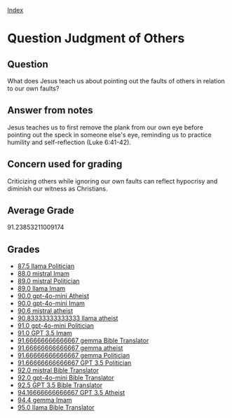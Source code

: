 
[Index](../../index.md)
# Question Judgment of Others
## Question
What does Jesus teach us about pointing out the faults of others in relation to our own faults?

## Answer from notes
Jesus teaches us to first remove the plank from our own eye before pointing out the speck in someone else's eye, reminding us to practice humility and self-reflection (Luke 6:41-42).

## Concern used for grading
Criticizing others while ignoring our own faults can reflect hypocrisy and diminish our witness as Christians.

## Average Grade
91.23853211009174

## Grades
 * [87.5 llama Politician](../answers/llama_Politician/Judgment_of_Others.md)
 * [88.0 mistral Imam](../answers/mistral_Imam/Judgment_of_Others.md)
 * [89.0 mistral Politician](../answers/mistral_Politician/Judgment_of_Others.md)
 * [89.0 llama Imam](../answers/llama_Imam/Judgment_of_Others.md)
 * [90.0 gpt-4o-mini Atheist](../answers/gpt-4o-mini_Atheist/Judgment_of_Others.md)
 * [90.0 gpt-4o-mini Imam](../answers/gpt-4o-mini_Imam/Judgment_of_Others.md)
 * [90.6 mistral atheist](../answers/mistral_atheist/Judgment_of_Others.md)
 * [90.83333333333333 llama atheist](../answers/llama_atheist/Judgment_of_Others.md)
 * [91.0 gpt-4o-mini Politician](../answers/gpt-4o-mini_Politician/Judgment_of_Others.md)
 * [91.0 GPT 3.5 Imam](../answers/GPT_3.5_Imam/Judgment_of_Others.md)
 * [91.66666666666667 gemma Bible Translator](../answers/gemma_Bible_Translator/Judgment_of_Others.md)
 * [91.66666666666667 gemma atheist](../answers/gemma_atheist/Judgment_of_Others.md)
 * [91.66666666666667 gemma Politician](../answers/gemma_Politician/Judgment_of_Others.md)
 * [91.66666666666667 GPT 3.5 Politician](../answers/GPT_3.5_Politician/Judgment_of_Others.md)
 * [92.0 mistral Bible Translator](../answers/mistral_Bible_Translator/Judgment_of_Others.md)
 * [92.0 gpt-4o-mini Bible Translator](../answers/gpt-4o-mini_Bible_Translator/Judgment_of_Others.md)
 * [92.5 GPT 3.5 Bible Translator](../answers/GPT_3.5_Bible_Translator/Judgment_of_Others.md)
 * [94.16666666666667 GPT 3.5 Atheist](../answers/GPT_3.5_Atheist/Judgment_of_Others.md)
 * [94.4 gemma Imam](../answers/gemma_Imam/Judgment_of_Others.md)
 * [95.0 llama Bible Translator](../answers/llama_Bible_Translator/Judgment_of_Others.md)
